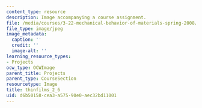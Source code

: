 ```yaml
---
content_type: resource
description: Image accompanying a course assignment.
file: /media/courses/3-22-mechanical-behavior-of-materials-spring-2008/d6b50158cea3a57590e0aec32bd11001_thinfilms_2_6.jpg
file_type: image/jpeg
image_metadata:
  caption: ''
  credit: ''
  image-alt: ''
learning_resource_types:
- Projects
ocw_type: OCWImage
parent_title: Projects
parent_type: CourseSection
resourcetype: Image
title: thinfilms_2_6
uid: d6b50158-cea3-a575-90e0-aec32bd11001
---
```

